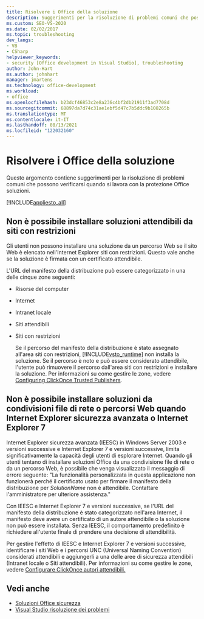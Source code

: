 ```yaml
---
title: Risolvere i Office della soluzione
description: Suggerimenti per la risoluzione di problemi comuni che possono verificarsi quando si lavora con la protezione Microsoft Office soluzioni.
ms.custom: SEO-VS-2020
ms.date: 02/02/2017
ms.topic: troubleshooting
dev_langs:
- VB
- CSharp
helpviewer_keywords:
- security [Office development in Visual Studio], troubleshooting
author: John-Hart
ms.author: johnhart
manager: jmartens
ms.technology: office-development
ms.workload:
- office
ms.openlocfilehash: b23dcf46853c2e8a236c4bf2db21911f3ad7708d
ms.sourcegitcommit: 68897da7d74c31ae1ebf5d47c7b5ddc9b108265b
ms.translationtype: MT
ms.contentlocale: it-IT
ms.lasthandoff: 08/13/2021
ms.locfileid: "122032160"
---
```

# <a name="troubleshoot-office-solution-security"></a>Risolvere i Office della soluzione
  Questo argomento contiene suggerimenti per la risoluzione di problemi comuni che possono verificarsi quando si lavora con la protezione Office soluzioni.

 [!INCLUDE[appliesto_all](../vsto/includes/appliesto-all-md.md)]

## <a name="trusted-solutions-cannot-be-installed-from-restricted-sites"></a>Non è possibile installare soluzioni attendibili da siti con restrizioni
 Gli utenti non possono installare una soluzione da un percorso Web se il sito Web è elencato nell'Internet Explorer siti con restrizioni. Questo vale anche se la soluzione è firmata con un certificato attendibile.

 L'URL del manifesto della distribuzione può essere categorizzato in una delle cinque zone seguenti:

- Risorse del computer

- Internet

- Intranet locale

- Siti attendibili

- Siti con restrizioni

  Se il percorso del manifesto della distribuzione è stato assegnato all'area siti con restrizioni, [!INCLUDE[vsto_runtime](../vsto/includes/vsto-runtime-md.md)] non installa la soluzione. Se il percorso è noto e può essere considerato attendibile, l'utente può rimuovere il percorso dall'area siti con restrizioni e installare la soluzione. Per informazioni su come gestire le zone, vedere [Configuring ClickOnce Trusted Publishers](/previous-versions/dotnet/articles/ms996418(v=msdn.10)).

## <a name="solutions-cannot-be-installed-from-network-file-shares-or-web-locations-when-internet-explorer-enhanced-security-configuration-or-internet-explorer-7-is-installed"></a>Non è possibile installare soluzioni da condivisioni file di rete o percorsi Web quando Internet Explorer sicurezza avanzata o Internet Explorer 7
 Internet Explorer sicurezza avanzata (IEESC) in Windows Server 2003 e versioni successive e Internet Explorer 7 e versioni successive, limita significativamente la capacità degli utenti di esplorare Internet. Quando gli utenti tentano di installare soluzioni Office da una condivisione file di rete o da un percorso Web, è possibile che venga visualizzato il messaggio di errore seguente: "La funzionalità personalizzata in questa applicazione non funzionerà perché il certificato usato per firmare il manifesto della distribuzione per *SolutionName* non è attendibile. Contattare l'amministratore per ulteriore assistenza."

 Con IEESC e Internet Explorer 7 e versioni successive, se l'URL del manifesto della distribuzione è stato categorizzato nell'area Internet, il manifesto deve avere un certificato di un autore attendibile o la soluzione non può essere installata. Senza IEESC, il comportamento predefinito è richiedere all'utente finale di prendere una decisione di attendibilità.

 Per gestire l'effetto di IEESC e Internet Explorer 7 e versioni successive, identificare i siti Web e i percorsi UNC (Universal Naming Convention) considerati attendibili e aggiungerli a una delle aree di sicurezza attendibili (Intranet locale o Siti attendibili). Per informazioni su come gestire le zone, vedere [Configurare ClickOnce autori attendibili.](/previous-versions/dotnet/articles/ms996418(v=msdn.10))

## <a name="see-also"></a>Vedi anche
- [Soluzioni Office sicurezza](../vsto/securing-office-solutions.md)
- [Visual Studio risoluzione dei problemi](/troubleshoot/visualstudio/welcome-visual-studio/)
